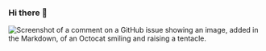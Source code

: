 ### Hi there 👋
![Screenshot of a comment on a GitHub issue showing an image, added in the Markdown, of an Octocat smiling and raising a tentacle.](https://img.freepik.com/vecteurs-libre/mot-bienvenue-personnages-dessins-animes_81522-4207.jpg?w=826&t=st=1708329138~exp=1708329738~hmac=3b5ff0d1f5e26e8a629b7a189c2dd149a1aaf9b513cf28f89e95338d3bf4b7d0)

<!--
**CecDorWEB/CecDorWEB** is a ✨ _special_ ✨ repository because its `README.md` (this file) appears on your GitHub profile.

Here are some ideas to get you started:

- 🔭 I’m currently working on ...
- 🌱 I’m currently learning ...
- 👯 I’m looking to collaborate on ...
- 🤔 I’m looking for help with ...
- 💬 Ask me about ...
- 📫 How to reach me: ...
- 😄 Pronouns: ...
- ⚡ Fun fact: ...
-->
